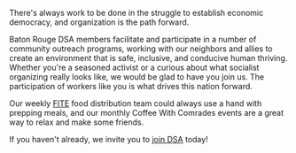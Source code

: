 There's always work to be done in the struggle to establish economic democracy, and organization is the path forward.

Baton Rouge DSA members facilitate and participate in a number of community outreach programs, working with our neighbors and allies to create an environment that is safe, inclusive, and conducive human thriving. Whether you're a seasoned activist or a curious about what socialist organizing really looks like, we would be glad to have you join us. The participation of workers like you is what drives this nation forward. 

Our weekly [FITE](/fite) food distribution team could always use a hand with prepping meals, and our monthly Coffee With Comrades events are a great way to relax and make some friends. 

If you haven't already, we invite you to [join DSA](https://act.dsausa.org/donate/membership/?source=Baton%20Rouge) today!


